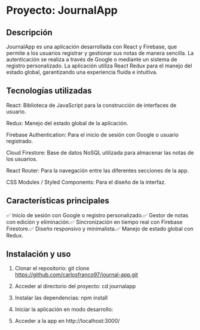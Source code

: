 # Proyecto: JournalApp

## Descripción

JournalApp es una aplicación desarrollada con React y Firebase, que permite a los usuarios registrar y gestionar sus notas de manera sencilla. La autenticación se realiza a través de Google o mediante un sistema de registro personalizado. La aplicación utiliza React Redux para el manejo del estado global, garantizando una experiencia fluida e intuitiva.

## Tecnologías utilizadas

React: Biblioteca de JavaScript para la construcción de interfaces de usuario.

Redux: Manejo del estado global de la aplicación.

Firebase Authentication: Para el inicio de sesión con Google o usuario registrado.

Cloud Firestore: Base de datos NoSQL utilizada para almacenar las notas de los usuarios.

React Router: Para la navegación entre las diferentes secciones de la app.

CSS Modules / Styled Components: Para el diseño de la interfaz.

## Características principales

✅ Inicio de sesión con Google o registro personalizado.✅ Gestor de notas con edición y eliminación.✅ Sincronización en tiempo real con Firebase Firestore.✅ Diseño responsivo y minimalista.✅ Manejo de estado global con Redux.

## Instalación y uso
1. Clonar el repositorio:
git clone https://github.com/carlosfranco97/journal-app.git

2. Acceder al directorio del proyecto:
cd journalapp

3. Instalar las dependencias:
npm install

4. Iniciar la aplicación en modo desarrollo:

5. Acceder a la app en http://localhost:3000/

